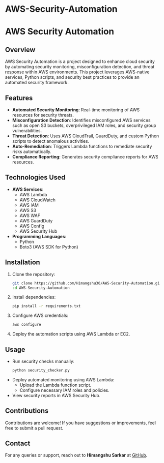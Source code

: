 # AWS-Security-Automation
# AWS Security Automation

## Overview
AWS Security Automation is a project designed to enhance cloud security by automating security monitoring, misconfiguration detection, and threat response within AWS environments. This project leverages AWS-native services, Python scripts, and security best practices to provide an automated security framework.

## Features
- **Automated Security Monitoring**: Real-time monitoring of AWS resources for security threats.
- **Misconfiguration Detection**: Identifies misconfigured AWS services such as open S3 buckets, overprivileged IAM roles, and security group vulnerabilities.
- **Threat Detection**: Uses AWS CloudTrail, GuardDuty, and custom Python scripts to detect anomalous activities.
- **Auto-Remediation**: Triggers Lambda functions to remediate security risks automatically.
- **Compliance Reporting**: Generates security compliance reports for AWS resources.

## Technologies Used
- **AWS Services**:
  - AWS Lambda
  - AWS CloudWatch
  - AWS IAM
  - AWS S3
  - AWS WAF
  - AWS GuardDuty
  - AWS Config
  - AWS Security Hub
- **Programming Languages**:
  - Python
  - Boto3 (AWS SDK for Python)

## Installation
1. Clone the repository:
   ```sh
   git clone https://github.com/Himangshu30/AWS-Security-Automation.git
   cd AWS-Security-Automation
   ```
2. Install dependencies:
   ```sh
   pip install -r requirements.txt
   ```
3. Configure AWS credentials:
   ```sh
   aws configure
   ```
4. Deploy the automation scripts using AWS Lambda or EC2.

## Usage
- Run security checks manually:
  ```sh
  python security_checker.py
  ```
- Deploy automated monitoring using AWS Lambda:
  - Upload the Lambda function script.
  - Configure necessary IAM roles and policies.
- View security reports in AWS Security Hub.

## Contributions
Contributions are welcome! If you have suggestions or improvements, feel free to submit a pull request.


## Contact
For any queries or support, reach out to **Himangshu Sarkar** at [GitHub](https://github.com/Himangshu30).
